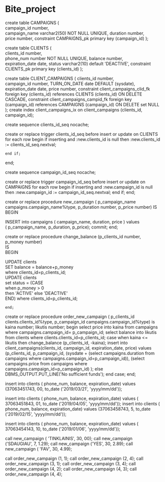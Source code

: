# Bite_project

create table CAMPAIGNS (  
  campaign_id     number,  
 campaign_name    varchar2(50) NOT NULL UNIQUE,
  duration number,  
  price number,
  constraint CAMPAIGNS_pk primary key (campaign_id)
  );
  
create table CLIENTS (  
  clients_id     number,  
  phone_num     number NOT NULL UNIQUE,
  balance       number,  
  expiration_date date,
  status varchar2(10) default 'DEACTIVE',
  constraint CLIENTS_pk primary key (clients_id)
  );

create table CLIENT_CAMPAIGNS ( 
clients_id  number,  
campaign_id number, 
TURN_ON_DATE date DEFAULT (sysdate), 
expiration_date date, 
price number, 
constraint client_campaigns_clid_fk foreign key (clients_id) references  CLIENTS (clients_id) ON DELETE CASCADE, 
constraint client_campaigns_campid_fk foreign key (campaign_id) references  CAMPAIGNS (campaign_id) ON DELETE set NULL 
);
create index client_campaigns_ix on client_campaigns (clients_id, campaign_id);

create sequence clients_id_seq nocache;

create or replace trigger clients_id_seq
    before insert or update on CLIENTS
    for each row
begin
    if inserting and :new.clients_id is null then
        :new.clients_id := clients_id_seq.nextval;
    
    end if;
end;

create sequence campaign_id_seq nocache;

create or replace trigger campaign_id_seq
    before insert or update on CAMPAIGNS
    for each row
begin
    if inserting and :new.campaign_id is null then
        :new.campaign_id := campaign_id_seq.nextval;
    end if;
end;

create or replace procedure new_campaign ( p_campaign_name campaigns.campaign_name%type, p_duration number, p_price number) 
IS 
BEGIN 
 
INSERT into campaigns ( campaign_name,  duration,   price ) 
values  
( p_campaign_name,  p_duration,   p_price); 
commit; 
end;

create or replace procedure change_balance (p_clients_id number, p_money number)  
IS  
BEGIN  
  
UPDATE clients  
SET balance = balance+p_money  
where clients_id=p_clients_id;  
UPDATE clients   
set status = (CASE  
        when p_money > 0  
        then 'ACTIVE' 
        else    'DEACTIVE'   
    END) where clients_id=p_clients_id;

    end;  

create or replace procedure order_new_campaign ( p_clients_id clients.clients_id%type, p_campaign_id campaigns.campaign_id%type) 
is kaina number; likutis number;
begin
select price into kaina from campaigns where campaigns.campaign_id= p_campaign_id;
select balance into likutis from clients where clients.clients_id=p_clients_id;
case 
when kaina <= likutis then
change_balance (p_clients_id, -kaina);
insert into client_campaigns(clients_id, campaign_id, expiration_date, price)
    values
        (p_clients_id,
        p_campaign_id,
        (sysdate + (select campaigns.duration  from campaigns where campaigns.campaign_id=p_campaign_id)),
        (select campaigns.price from campaigns  where campaigns.campaign_id=p_campaign_id) );
else DBMS_OUTPUT.PUT_LINE('No sufficient funds');
end case;
end;

insert into clients ( phone_num, balance, expiration_date)
values
(37063451743, 00, to_date ('2019/03/21', 'yyyy/mm/dd'));

insert into clients ( phone_num, balance, expiration_date)
values
( 37063451843, 01, to_date ('2019/04/05', 'yyyy/mm/dd'));
insert into clients ( phone_num, balance, expiration_date)
values
(37063458743, 5, to_date ('2019/02/15', 'yyyy/mm/dd'));

insert into clients ( phone_num, balance, expiration_date)
values
( 37063454143, 10, to_date ('2019/01/06', 'yyyy/mm/dd'));

call new_campaign ( 'TINKLAINIS', 30, 00);
call new_campaign ('SDAUGIAU', 7, 1.29);
call new_campaign ('YES', 30, 2.89);
call new_campaign ( 'FAV', 30, 4.99);

call order_new_campaign (1, 1);
call order_new_campaign (2, 4);
call order_new_campaign (3, 1);
call order_new_campaign (3, 4);
call order_new_campaign (4, 2);
call order_new_campaign (4, 3);
call order_new_campaign (4, 4);
